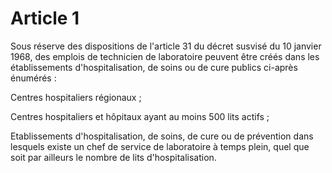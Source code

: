 # Article 1

Sous réserve des dispositions de l'article 31 du décret susvisé du 10 janvier 1968, des emplois de technicien de laboratoire peuvent être créés dans les établissements d'hospitalisation, de soins ou de cure publics ci-après énumérés :

Centres hospitaliers régionaux ;

Centres hospitaliers et hôpitaux ayant au moins 500 lits actifs ;

Etablissements d'hospitalisation, de soins, de cure ou de prévention dans lesquels existe un chef de service de laboratoire à temps plein, quel que soit par ailleurs le nombre de lits d'hospitalisation.
